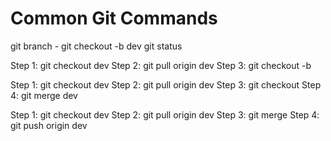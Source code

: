 # Common Git Commands

git branch
    - git checkout -b dev
git status

<!-- Create a Branch -->
Step 1: git checkout dev
Step 2: git pull origin dev
Step 3: git checkout -b <your-branch-name>


<!-- START CODING: When Pulling from dev to your branch -->
Step 1: git checkout dev
Step 2: git pull origin dev
Step 3: git checkout <your-branch-name>
Step 4: git merge dev

<!-- END CODING: When Pushing from your branch to dev -->
Step 1: git checkout dev
Step 2: git pull origin dev
Step 3: git merge <your-branch-name>
Step 4: git push origin dev